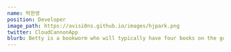 ```yaml
---
name: 박한영
position: Developer
image_path: https://avisi0ns.github.io/images/hjpark.png
twitter: CloudCannonApp
blurb: Betty is a bookworm who will typically have four books on the go.
---
```

